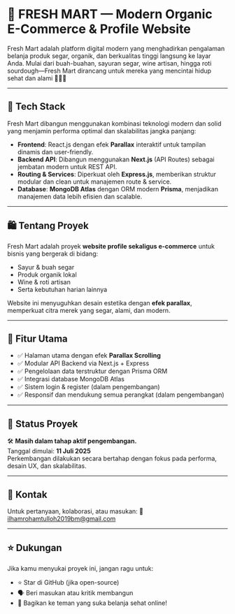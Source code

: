 # 🥬 FRESH MART — Modern Organic E-Commerce & Profile Website

Fresh Mart adalah platform digital modern yang menghadirkan pengalaman belanja produk segar, organik, dan berkualitas tinggi langsung ke layar Anda. Mulai dari buah-buahan, sayuran segar, wine artisan, hingga roti sourdough—Fresh Mart dirancang untuk mereka yang mencintai hidup sehat dan alami 🍷🍞🍇

---

## 🚀 Tech Stack

Fresh Mart dibangun menggunakan kombinasi teknologi modern dan solid yang menjamin performa optimal dan skalabilitas jangka panjang:

- **Frontend**: React.js dengan efek **Parallax** interaktif untuk tampilan dinamis dan user-friendly.
- **Backend API**: Dibangun menggunakan **Next.js** (API Routes) sebagai jembatan modern untuk REST API.
- **Routing & Services**: Diperkuat oleh **Express.js**, memberikan struktur modular dan clean untuk manajemen route & service.
- **Database**: **MongoDB Atlas** dengan ORM modern **Prisma**, menjadikan manajemen data lebih efisien dan scalable.

---

## 🛍️ Tentang Proyek

Fresh Mart adalah proyek **website profile sekaligus e-commerce** untuk bisnis yang bergerak di bidang:

- Sayur & buah segar
- Produk organik lokal
- Wine & roti artisan
- Serta kebutuhan harian lainnya

Website ini menyuguhkan desain estetika dengan **efek parallax**, memperkuat citra merek yang segar, alami, dan modern.

---

## 🧩 Fitur Utama

- ✅ Halaman utama dengan efek **Parallax Scrolling**  
- ✅ Modular API Backend via Next.js + Express  
- ✅ Pengelolaan data terstruktur dengan Prisma ORM  
- ✅ Integrasi database MongoDB Atlas  
- ✅ Sistem login & register (dalam pengembangan)  
- ✅ Responsif dan mendukung semua perangkat (dalam pengembangan)

---

## 🔧 Status Proyek

🛠️ **Masih dalam tahap aktif pengembangan.**  
Tanggal dimulai: **11 Juli 2025**  
Perkembangan dilakukan secara bertahap dengan fokus pada performa, desain UX, dan skalabilitas.

---

## 📩 Kontak

Untuk pertanyaan, kolaborasi, atau masukan:
📧 ilhamrohamtulloh2019bm@gmail.com

---

## ⭐️ Dukungan
Jika kamu menyukai proyek ini, jangan ragu untuk:

- ⭐️ Star di GitHub (jika open-source)
- 🗣️ Beri masukan atau kritik membangun
- 📢 Bagikan ke teman yang suka belanja sehat online!
